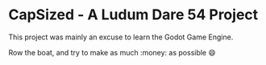 # CapSized - A Ludum Dare 54 Project

This project was mainly an excuse to learn the Godot Game Engine.

Row the boat, and try to make as much :money: as possible :smile: